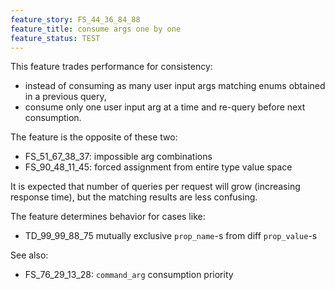 ```yaml
---
feature_story: FS_44_36_84_88
feature_title: consume args one by one
feature_status: TEST
---
```


This feature trades performance for consistency:
*   instead of consuming as many user input args matching enums obtained in a previous query,
*   consume only one user input arg at a time and re-query before next consumption.

The feature is the opposite of these two:
*   FS_51_67_38_37: impossible arg combinations
*   FS_90_48_11_45: forced assignment from entire type value space

It is expected that number of queries per request will grow (increasing response time),
but the matching results are less confusing.

The feature determines behavior for cases like:
*   TD_99_99_88_75 mutually exclusive `prop_name`-s from diff `prop_value`-s

See also:
*   FS_76_29_13_28: `command_arg` consumption priority
